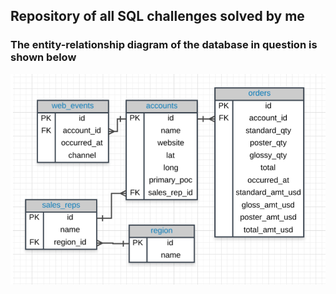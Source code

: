 ## Repository of all SQL challenges solved by me
### The entity-relationship diagram of the database in question is shown below
![](https://github.com/Satyaki9207/SQL_challenges/blob/master/SQL_ERD.PNG)